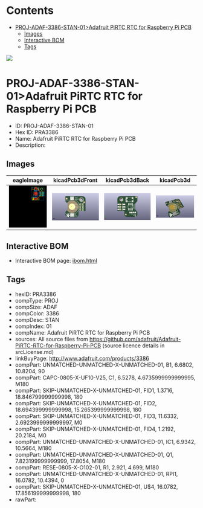 



Contents
========

* [PROJ-ADAF-3386-STAN-01>Adafruit PiRTC RTC for Raspberry Pi PCB](#proj-adaf-3386-stan-01adafruit-pirtc-rtc-for-raspberry-pi-pcb)
	* [Images](#images)
	* [Interactive BOM](#interactive-bom)
	* [Tags](#tags)
  
![][im]
# PROJ-ADAF-3386-STAN-01>Adafruit PiRTC RTC for Raspberry Pi PCB

- ID: PROJ-ADAF-3386-STAN-01
- Hex ID: PRA3386
- Name: Adafruit PiRTC RTC for Raspberry Pi PCB
- Description: 

## Images
  
  

|eagleImage|kicadPcb3dFront|kicadPcb3dBack|kicadPcb3d|
| :---: | :---: | :---: | :---: |
|[![eagleImage](eagleImage_140.png)](eagleImage_600.png)|[![kicadPcb3dFront](kicadPcb3dFront_140.png)](kicadPcb3dFront_600.png)|[![kicadPcb3dBack](kicadPcb3dBack_140.png)](kicadPcb3dBack_600.png)|[![kicadPcb3d](kicadPcb3d_140.png)](kicadPcb3d_600.png)|

## Interactive BOM

- Interactive BOM page: [ibom.html](kicad/bom/ibom.html)

## Tags

- hexID: PRA3386
- oompType: PROJ
- oompSize: ADAF
- oompColor: 3386
- oompDesc: STAN
- oompIndex: 01
- oompName: Adafruit PiRTC RTC for Raspberry Pi PCB
- sources: All source files from https://github.com/adafruit/Adafruit-PiRTC-RTC-for-Raspberry-Pi-PCB (source licence details in srcLicense.md)
- linkBuyPage: http://www.adafruit.com/products/3386
- oompPart: UNMATCHED-UNMATCHED-X-UNMATCHED-01, B1, 6.6802, 10.8204, 90
- oompPart: CAPC-0805-X-UF10-V25, C1, 6.5278, 4.6735999999999995, M180
- oompPart: SKIP-UNMATCHED-X-UNMATCHED-01, FID1, 1.3716, 18.846799999999998, 180
- oompPart: SKIP-UNMATCHED-X-UNMATCHED-01, FID2, 18.694399999999998, 15.265399999999998, 180
- oompPart: SKIP-UNMATCHED-X-UNMATCHED-01, FID3, 11.6332, 2.6923999999999997, M0
- oompPart: SKIP-UNMATCHED-X-UNMATCHED-01, FID4, 1.2192, 20.2184, M0
- oompPart: UNMATCHED-UNMATCHED-X-UNMATCHED-01, IC1, 6.9342, 10.5664, M180
- oompPart: UNMATCHED-UNMATCHED-X-UNMATCHED-01, Q1, 7.823199999999999, 17.8054, M180
- oompPart: RESE-0805-X-O102-01, R1, 2.921, 4.699, M180
- oompPart: UNMATCHED-UNMATCHED-X-UNMATCHED-01, RPI1, 16.0782, 10.4394, 0
- oompPart: SKIP-UNMATCHED-X-UNMATCHED-01, U$4, 16.0782, 17.856199999999998, 180
- rawPart: 



[im]: kicadPcb3d_450.png
